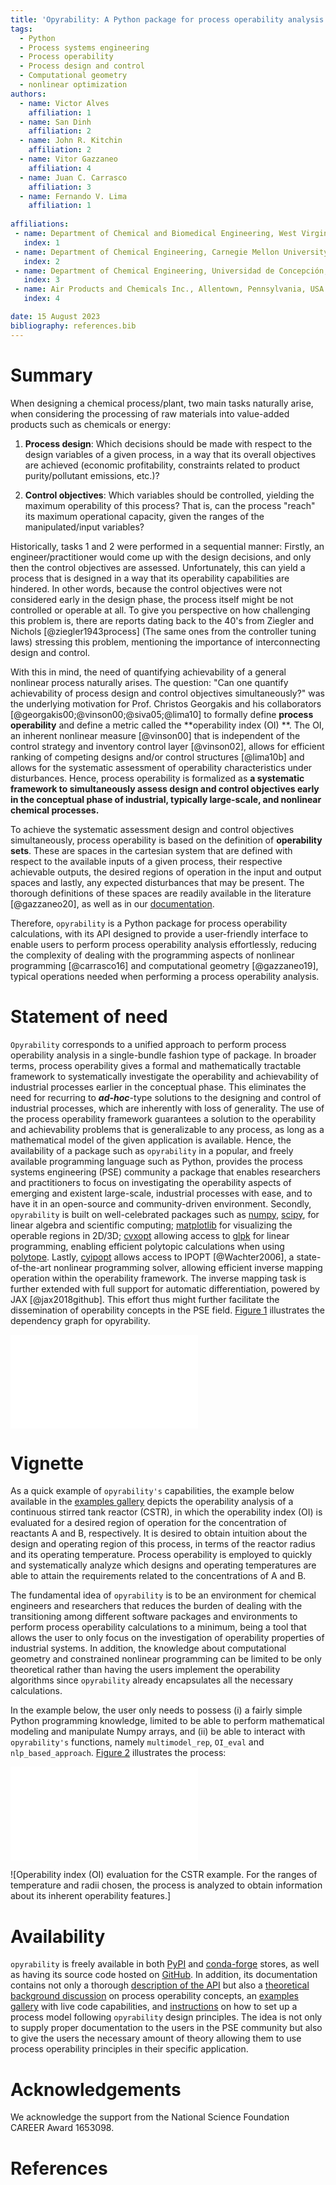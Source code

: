 ```yaml
---
title: 'Opyrability: A Python package for process operability analysis'
tags:
  - Python
  - Process systems engineering
  - Process operability
  - Process design and control
  - Computational geometry
  - nonlinear optimization
authors:
  - name: Victor Alves
    affiliation: 1
  - name: San Dinh
    affiliation: 2
  - name: John R. Kitchin
    affiliation: 2
  - name: Vitor Gazzaneo
    affiliation: 4
  - name: Juan C. Carrasco
    affiliation: 3
  - name: Fernando V. Lima
    affiliation: 1
  
affiliations:
 - name: Department of Chemical and Biomedical Engineering, West Virginia University, Morgantown, West Virginia, USA
   index: 1
 - name: Department of Chemical Engineering, Carnegie Mellon University, Pittsburgh, Pennsylvania, USA
   index: 2
 - name: Department of Chemical Engineering, Universidad de Concepción, Concepción, Chile
   index: 3
 - name: Air Products and Chemicals Inc., Allentown, Pennsylvania, USA
   index: 4

date: 15 August 2023
bibliography: references.bib
---
```


# Summary

When designing a chemical process/plant, two main tasks
naturally arise, when considering the processing of 
raw materials into value-added products such as chemicals
or energy:

1.	**Process design**: Which decisions should be
	made with respect to the design variables of a given process,
	in a way that its overall objectives are
	achieved (economic profitability, constraints related to
	product purity/pollutant emissions, etc.)?

2.	**Control objectives**: Which variables
	should be controlled, yielding the maximum operability of this process?
	That is, can the process "reach" its maximum operational capacity, given the 
	ranges of the manipulated/input variables?

Historically, tasks 1 and 2 were performed in a sequential manner:
Firstly, an engineer/practitioner would come up with the design decisions, 
and only then the control objectives are assessed. Unfortunately, this can 
yield a process that is designed in a way that its operability capabilities
are hindered. In other words, because the control objectives were
not considered early in the design phase, the process itself might be not
controlled or operable at all. To give you perspective on how challenging this
problem is, there are reports dating back to the 40's from Ziegler and Nichols 
[@ziegler1943process]
(The same ones from the controller tuning laws) stressing this problem,
mentioning the importance of interconnecting design and control.

With this in mind, the need of quantifying achievability of a general nonlinear
process naturally arises. The question: "Can one quantify achievability
of process design and control objectives simultaneously?" was the underlying motivation
for Prof. Christos Georgakis and his collaborators 
[@georgakis00;@vinson00;@siva05;@lima10]
to formally define **process operability**
and define a metric called the **operability index (OI) **. The OI, an inherent nonlinear
measure [@vinson00] that is independent of the control strategy and inventory control layer [@vinson02],
allows for efficient ranking of competing designs and/or control structures [@lima10b] and allows
for the systematic assessment of operability characteristics under disturbances. Hence,
process operability is formalized as **a systematic framework to simultaneously assess design and control objectives early in the conceptual phase of industrial, typically large-scale, and nonlinear chemical processes.**

To achieve the systematic assessment design and control objectives simultaneously, 
process operability is based on the definition of **operability sets**. These are spaces in the cartesian system that are defined with respect to the available inputs of a given process, their respective achievable outputs, the desired regions of operation in the input and output spaces and lastly, any expected disturbances that may be present. The thorough definitions of these spaces are
readily available in the literature [@gazzaneo20], as well as in our [documentation](https://codes-group.github.io/PyPO/operability_overview.html).

Therefore, ``opyrability`` is a Python package for process operability calculations, with its
API designed to provide a user-friendly interface to enable users to perform process operability analysis effortlessly, reducing the complexity of dealing with the programming aspects of nonlinear programming [@carrasco16] and computational geometry [@gazzaneo19], typical
operations needed when performing a process operability analysis. 


# Statement of need

``Opyrability`` corresponds to a unified approach to perform process operability
analysis in a single-bundle fashion type of package. In broader terms, process operability
gives a formal and mathematically tractable framework to systematically investigate the
operability and achievability of industrial processes earlier in the conceptual phase. This
eliminates the need for recurring to ***ad-hoc***-type solutions to the designing and control
of industrial processes, which are inherently with loss of generality. The use of the process
operability framework guarantees a solution to the operability and achievability problems that
is generalizable to any process, as long as a mathematical model of the given application is available.
Hence, the availability of a package such as ```opyrability``` in a popular, and freely
available programming language such as Python, provides the process systems engineering (PSE) community a package that enables
researchers and practitioners to focus on investigating the operability aspects of emerging and 
existent large-scale, industrial processes with ease, and to have it in an open-source and community-driven environment.
Secondly, ``opyrability`` is built on well-celebrated packages such as [numpy](https://numpy.org/),
[scipy](https://numpy.org/), for linear algebra and scientific computing; [matplotlib](https://matplotlib.org/) for visualizing the operable regions in 2D/3D; [cvxopt](https://cvxopt.org/) allowing access to 
[glpk](https://www.gnu.org/software/glpk/) for linear programming, enabling efficient polytopic calculations when using [polytope](https://tulip-control.github.io/polytope/). Lastly, [cyipopt](https://cyipopt.readthedocs.io/en/latest/?badge=latest) allows access to IPOPT [@Wachter2006], a state-of-the-art
nonlinear programming solver, allowing efficient inverse mapping operation within the operability framework. The inverse mapping task is further extended with full support for automatic differentiation, powered by JAX [@jax2018github]. This effort thus might further facilitate the 
dissemination of operability concepts in the PSE field. [Figure 1](#figure1) 
illustrates the dependency graph for opyrability.

<a id="figure1"></a>
![Dependency graph generated with [pydeps](https://github.com/thebjorn/pydeps/) illustrating all numerical packages and visualization tools
that allows for ``opyrability`` to exist.](./images/dependencies_opyrability.pdf)

# Vignette

As a quick example of ``opyrability's`` capabilities, the example below available
in the [examples gallery](https://codes-group.github.io/PyPO/examples_gallery/index_example_gallery.html)
depicts the operability analysis of a continuous stirred tank reactor (CSTR), in 
which the operability index (OI) is evaluated for a desired region of operation for the concentration of reactants A and B, respectively. It is desired to obtain intuition
about the design and operating region of this process, in terms of the reactor
radius and its operating temperature. Process operability is employed to quickly
and systematically analyze which designs and operating temperatures are able to
attain the requirements related to the concentrations of A and B.

The fundamental idea of ``opyrability`` is to be an environment for chemical engineers
and researchers that reduces the burden of dealing with the
transitioning among different software packages and environments to perform process
operability calculations to a minimum, being a tool that allows the user to only
focus on the investigation of operability properties of industrial systems. In
addition, the knowledge about computational geometry and constrained nonlinear 
programming can be limited to be only theoretical rather than having the users 
implement the operability algorithms since ``opyrability`` already encapsulates all
the necessary calculations.

In the example below, the user only needs to possess (i) a fairly simple 
Python programming knowledge, limited to be able to perform mathematical modeling
and manipulate Numpy arrays, and (ii) be able to interact with ``opyrability's``
functions, namely ``multimodel_rep``, ``OI_eval`` and ``nlp_based_approach``.
[Figure 2](#figure2) illustrates the process: 

<a id="figure2"></a>
![``Opyrability`` multimodel representation. (A) Jupyter notebook illustrating
the use of the ``multimodel_rep`` and  ``OI_eval`` functions, as well as
the set-up to use these. (B) Visualization of the Achievable Output Set (AOS) for 
the CSTR example: The user is able to easily visualize the frontiers of the process.
(C) Quantification of the Operability Index (OI), in which opyrability calculates that
only 39.14% of the desired operation can be achieved.](./images/cstr_1.pdf)



![Operability index (OI) evaluation for the CSTR example. For the ranges of temperature and
radii chosen, the process is analyzed to obtain information about its inherent operability features.]




# Availability

``opyrability`` is freely available in both [PyPI](https://pypi.org/) and [conda-forge](https://conda-forge.org/) stores, as well as 
having its source code hosted on [GitHub](https://github.com/CODES-group/PyPO). In addition, its documentation contains
not only a thorough [description of the API](https://codes-group.github.io/PyPO/api.html) but also a [theoretical background discussion](https://codes-group.github.io/PyPO/operability_overview.html)
on process operability concepts, an [examples gallery](https://codes-group.github.io/PyPO/examples_gallery/index_example_gallery.html) with live code capabilities, and [instructions](https://codes-group.github.io/PyPO/process_model.html) on how to set up a process model
following ``opyrability`` design principles. The idea is not only to supply proper documentation to
the users in the PSE community but also to give the users the necessary amount of theory allowing them
to use process operability principles in their specific application.
 
# Acknowledgements

We acknowledge the support from the National Science Foundation CAREER Award 1653098.

# References
